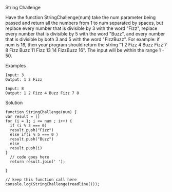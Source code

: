 String Challenge

Have the function StringChallenge(num) take the num parameter being passed and return all the numbers from 1 to num separated by spaces, but replace every number that is divisible by 3 with the word "Fizz", replace every number that is divisible by 5 with the word "Buzz", and every number that is divisible by both 3 and 5 with the word "FizzBuzz". For example: if num is 16, then your program should return the string "1 2 Fizz 4 Buzz Fizz 7 8 Fizz Buzz 11 Fizz 13 14 FizzBuzz 16". The input will be within the range 1 - 50.

Examples
```
Input: 3
Output: 1 2 Fizz
```
```
Input: 8
Output: 1 2 Fizz 4 Buzz Fizz 7 8
```

Solution
```
function StringChallenge(num) { 
var result = []
for (i = 1; i <= num ; i++) {
  if (i % 3 === 0)
  result.push("Fizz")
  else if(i % 5 === 0 )
  result.push("Buzz")
  else 
  result.push(i)
}
  // code goes here  
  return result.join(' '); 

}
   
// keep this function call here 
console.log(StringChallenge(readline()));
```
